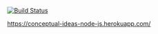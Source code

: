 [![Build Status](http://127.0.0.1:8080/job/Conceptual_Ideas_Node_JS-tamkylet/badge/icon)](http://127.0.0.1:8080/job/Conceptual_Ideas_Node_JS-tamkylet/)

https://conceptual-ideas-node-js.herokuapp.com/
